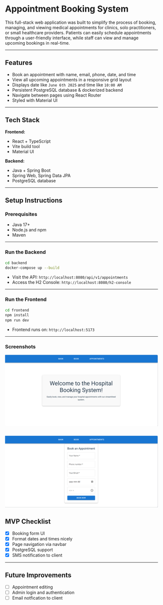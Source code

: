 # Appointment Booking System 

This full-stack web application was built to simplify the process of booking, managing, and viewing medical appointments for clinics, solo practitioners, or small healthcare providers. Patients can easily schedule appointments through a user-friendly interface, while staff can view and manage upcoming bookings in real-time.

---

## Features

- Book an appointment with name, email, phone, date, and time
- View all upcoming appointments in a responsive grid layout
- Displays date like `June 6th 2025` and time like `10:00 AM`
- Persistent PostgreSQL database & dockerized backend
- Navigate between pages using React Router
- Styled with Material UI

---

## Tech Stack

**Frontend:**
- React + TypeScript
- Vite build tool
- Material UI

**Backend:**
- Java + Spring Boot
- Spring Web, Spring Data JPA
- PostgreSQL database

---

## Setup Instructions

### Prerequisites

- Java 17+
- Node.js and npm
- Maven

---

### Run the Backend

```bash
cd backend
docker-compose up --build 
```
- Visit the API: `http://localhost:8080/api/v1/appointments`
- Access the H2 Console: `http://localhost:8080/h2-console`

---

### Run the Frontend
```bash
cd frontend
npm install
npm run dev
```
- Frontend runs on: `http://localhost:5173`

---

### Screenshots
![](./screenshot.png)

![](./screenshot2.png)
---

## MVP Checklist

- [x] Booking form UI
- [x] Format dates and times nicely
- [x] Page navigation via navbar
- [x] PostgreSQL support
- [x] SMS notification to client

---

## Future Improvements
- [ ] Appointment editing
- [ ] Admin login and authentication
- [ ] Email notfication to client
